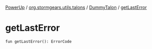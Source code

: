 [PowerUp](../../index.md) / [org.stormgears.utils.talons](../index.md) / [DummyTalon](index.md) / [getLastError](./get-last-error.md)

# getLastError

`fun getLastError(): ErrorCode`